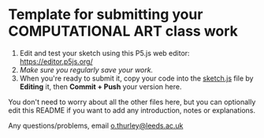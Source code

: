 # Template for submitting your COMPUTATIONAL ART class work

1. Edit and test your sketch using this P5.js web editor: <https://editor.p5js.org/>
2. _Make sure you regularly save your work._
3. When you're ready to submit it, copy your code into the [sketch.js](sketch.js) file by **Editing** it, then **Commit + Push** your version here.

You don't need to worry about all the other files here, but you can optionally edit this README if you want to add any introduction, notes or explanations.

Any questions/problems, email <o.thurley@leeds.ac.uk>
